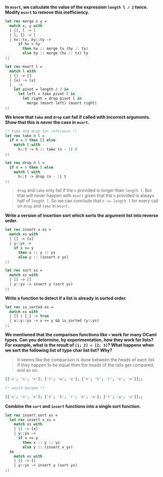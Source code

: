 **In `msort`, we calculate the value of the expression `length l / 2` twice.
Modify `msort` to remove this inefficiency.**

```ocaml
let rec merge x y =
  match x, y with
  | [], l -> l
  | l, [] -> l
  | hx::tx, hy::ty ->
      if hx < hy
        then hx :: merge tx (hy :: ty)
        else hy :: merge (hx :: tx) ty
;;

let rec msort l =
  match l with
  | [] -> []
  | [x] -> [x]
  | _ ->
    let pivot = length / 2 in
      let left = take pivot l in
        let right = drop pivot l in
          merge (msort left) (msort right)
;;
```

**We know that `take` and `drop` can fail if called with incorrect arguments.
Show that this is never the case in `msort`.**

```ocaml
(* take and drop for reference *)
let rec take n l =
  if n = 0 then [] else
    match l with
      h::t -> h :: take (n - 1) t
;;

let rec drop n l =
  if n = 0 then l else
    match l with
      h::t -> drop (n - 1) t
;;
```

> `drop` and `take` only fail if the `n` provided is longer than `length l`. But
> that will never happen with `msort` given that the `n` provided is always half
> of `length l`. So we can conclude that `n <= length l` for every call on
> `drop` and `take` in `msort`.

**Write a version of insertion sort which sorts the argument list into reverse
order.**

```ocaml
let rec insert x xs =
  match xs with
  | [] -> [x]
  | y::ys ->
    if x >= y
      then x :: y :: ys
      else y :: (insert x ys)
;;

let rec sort xs =
  match xs with
  | [] -> []
  | y::ys -> insert y (sort ys)
;;
```

**Write a function to detect if a list is already in sorted order.**

```ocaml
let rec is_sorted xs =
  match xs with
  | [] | [_] -> true
  | x::y::ys -> x <= y && is_sorted (y::ys)
;;
```

**We mentioned that the comparison functions like `<` work for many OCaml types.
Can you determine, by experimentation, how they work for lists? For example,
what is the result of `[1; 2] < [2; 3]`? What happens when we sort the following
list of type char list list? Why?**

> It seems like the comparison is done between the heads of each list. If they
> happen to be equal then the heads of the tails get compared, and so on.

```ocaml
[['o'; 'n'; 'e']; ['t'; 'w'; 'o']; ['t'; 'h'; 'r'; 'e'; 'e']];;

(* would become *)

[['o'; 'n'; 'e']; ['t'; 'h'; 'r'; 'e'; 'e']; ['t'; 'w'; 'o']];;
```

**Combine the `sort` and `insert` functions into a single sort function.**

```ocaml
let rec insert_sort xs =
  let rec insert x xs =
    match xs with
    | [] -> [x]
    | y::ys ->
      if x <= y
        then x :: y :: ys
        else y :: (insert x ys)
  in
    match xs with
    | [] -> []
    | y::ys -> insert y (sort ys)
;;
```
